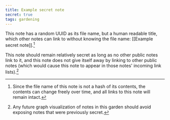 ```yaml
---
title: Example secret note
secret: true
tags: gardening
---
```


This note has a random UUID as its file name, but a human readable title, which other notes can link to without knowing the file name: [[Example secret note]].[^not-a-hash]

[^not-a-hash]: Since the file name of this note is not a hash of its contents, the contents can change freely over time, and all links to this note will remain intact.

This note should remain relatively secret as long as no other public notes link to it, and this note does not give itself away by linking to other public notes (which would cause this note to appear in those notes' incoming link lists).[^graph-privacy]

[^graph-privacy]: Any future graph visualization of notes in this garden should avoid exposing notes that were previously secret.
